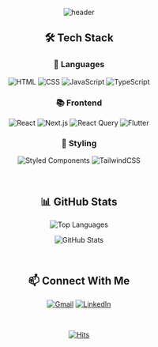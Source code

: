 <div align="center">
  
  ![header](https://capsule-render.vercel.app/api?type=waving&color=gradient&customColorList=0,2,2,5,30&height=300&section=header&text=YEJEE%20CHO&fontSize=90&animation=fadeIn&fontAlignY=38&desc=Frontend%20Developer&descAlignY=55&descSize=25)

  
  ## 🛠️ Tech Stack

  ### 💫 Languages
  
  ![HTML](https://img.shields.io/badge/HTML-E34F26?style=for-the-badge&logo=HTML5&logoColor=white)
  ![CSS](https://img.shields.io/badge/CSS-1572B6?style=for-the-badge&logo=CSS3&logoColor=white)
  ![JavaScript](https://img.shields.io/badge/JavaScript-F7DF1E?style=for-the-badge&logo=JavaScript&logoColor=black)
  ![TypeScript](https://img.shields.io/badge/TypeScript-3178C6?style=for-the-badge&logo=TypeScript&logoColor=white)
  
  ### 📚 Frontend
  
  ![React](https://img.shields.io/badge/React-61DAFB?style=for-the-badge&logo=React&logoColor=black)
  ![Next.js](https://img.shields.io/badge/Next.js-000000?style=for-the-badge&logo=Next.js&logoColor=white)
  ![React Query](https://img.shields.io/badge/React_Query-FF4154?style=for-the-badge&logo=ReactQuery&logoColor=white)
  ![Flutter](https://img.shields.io/badge/Flutter-02569B?style=for-the-badge&logo=Flutter&logoColor=white)
  
  ### 🎨 Styling
  
  ![Styled Components](https://img.shields.io/badge/styled_components-DB7093?style=for-the-badge&logo=styled-components&logoColor=white)
  ![TailwindCSS](https://img.shields.io/badge/TailwindCSS-06B6D4?style=for-the-badge&logo=TailwindCSS&logoColor=white)
  
  
  <br/>
  
  ## 📊 GitHub Stats
  
  ![Top Languages](https://github-readme-stats.vercel.app/api/top-langs/?username=Dumibell&layout=compact&theme=tokyonight&hide_border=true&border_radius=10)
  
  ![GitHub Stats](https://github-readme-stats.vercel.app/api?username=Dumibell&show_icons=true&theme=tokyonight&hide_border=true&border_radius=10)
  
  <br/>
  
  
  ## 📫 Connect With Me
  
  [![Gmail](https://img.shields.io/badge/Gmail-EA4335?style=for-the-badge&logo=Gmail&logoColor=white)](mailto:choyejee14@gmail.com)
  [![LinkedIn](https://img.shields.io/badge/LinkedIn-0A66C2?style=for-the-badge&logo=linkedin&logoColor=white)](https://www.linkedin.com/in/dumibell/)
  
  <br/>
  
  [![Hits](https://hits.seeyoufarm.com/api/count/incr/badge.svg?url=https%3A%2F%2Fgithub.com%2FDumibell&count_bg=%235094F0&title_bg=%23555555&icon=&icon_color=%23E7E7E7&title=visitors&edge_flat=false)](https://hits.seeyoufarm.com)
  
</div>
